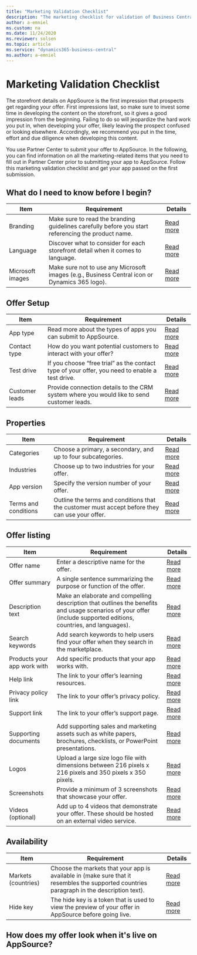 ```yaml
---
title: "Marketing Validation Checklist"
description: "The marketing checklist for validation of Business Central apps"
author: a-emniel
ms.custom: na
ms.date: 11/24/2020
ms.reviewer: solsen
ms.topic: article
ms.service: "dynamics365-business-central"
ms.author: a-emniel
---
```


# Marketing Validation Checklist

The storefront details on AppSource is the first impression that prospects get regarding your offer. First impressions last, so make sure to invest some time
in developing the content on the storefront, so it gives a good impression from the beginning. Failing to do so will jeopardize the hard work you put in, when
developing your offer, likely leaving the prospect confused or looking elsewhere. Accordingly, we recommend you put in the time, effort and due diligence when developing this content.

You use Partner Center to submit your offer to AppSource. In the following, you can find information on all the marketing-related items that you need to fill out in Partner Center prior to submitting your app to AppSource. Follow this marketing validation checklist and get your app passed on the first submission. 

## What do I need to know before I begin?

|Item | Requirement | Details | 
|-----------|--------------|--------------|
|Branding|Make sure to read the branding guidelines carefully before you start referencing the product name. | [Read more](readiness-checklist-a-languange-branding.md#Branding-requirements) |
|Language| Discover what to consider for each storefront detail when it comes to language. | [Read more](readiness-checklist-a-languange-branding.md#language-requirements)|
|Microsoft images| Make sure not to use any Microsoft images (e.g., Business Central icon or Dynamics 365 logo). | [Read more](readiness-checklist-a-languange-branding.md#Microsoft-images)|


## Offer Setup

|Item | Requirement | Details | 
|-----------|--------------|--------------|
|App type|Read more about the  types of apps you can submit to AppSource. | [Read more](\readiness-checklist-e-industries-categories-apptype.md#app-type) |
|Contact type| How do you want potential customers to interact with your offer? | [Read more](\readiness-checklist-e-industries-categories-apptype.md#contact-type)|
|Test drive | If you choose “free trial” as the contact type of your offer, you need to enable a test drive. | [Read more](\readiness-checklist-e-industries-categories-apptype.md#test-drive)|
|Customer leads| Provide connection details to the CRM system where you would like to send customer leads.  | [Read more](\readiness-checklist-e-industries-categories-apptype.md#customer-leads)|

## Properties

|Item | Requirement | Details | 
|-----------|--------------|--------------|
|Categories|Choose a primary, a secondary, and up to four subcategories. | [Read more](link) |
|Industries|Choose up to two industries for your offer.| [Read more](link)|
|App version | Specify the version number of your offer. | [Read more](link)|
|Terms and conditions| Outline the terms and conditions that the customer must accept before they can use your offer.  | [Read more](link)|

## Offer listing

|Item | Requirement | Details | 
|-----------|--------------|--------------|
|Offer name |Enter a descriptive name for the offer. | [Read more](link) |
|Offer summary|A single sentence summarizing the purpose or function of the offer.| [Read more](link)|
|Description text | Make an elaborate and compelling description that outlines the benefits and usage scenarios of your offer (include supported editions, countries, and languages). | [Read more](link)|
|Search keywords| Add search keywords to help users find your offer when they search in the marketplace.  | [Read more](link) |
|Products your app work with |Add specific products that your app works with. | [Read more](link) |
|Help link|The link to your offer’s learning resources.| [Read more](link)|
|Privacy policy link | The link to your offer’s privacy policy. | [Read more](link)|
|Support link | The link to your offer’s support page.  | [Read more](link)|
|Supporting documents |Add supporting sales and marketing assets such as white papers, brochures, checklists, or PowerPoint presentations. | [Read more](link) |
|Logos|Upload a large size logo file with dimensions between 216 pixels x 216 pixels and 350 pixels x 350 pixels. | [Read more](link)|
| Screenshots | Provide a minimum of 3 screenshots that showcase your offer. | [Read more](link)|
|Videos (optional)| Add up to 4 videos that demonstrate your offer. These should be hosted on an external video service.  | [Read more](link)|


## Availability 

|Item | Requirement | Details | 
|-----------|--------------|--------------|
|Markets (countries)|Choose the markets that your app is available in (make sure that it resembles the supported countries paragraph in the description text). | [Read more](link) |
|Hide key|The hide key is a token that is used to view the preview of your offer in AppSource before going live.| [Read more](link)|


## How does my offer look when it's live on AppSource? 

<!-- Place picture here -->